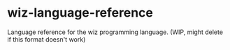 # wiz-language-reference
Language reference for the wiz programming language. (WIP, might delete if this format doesn't work)
